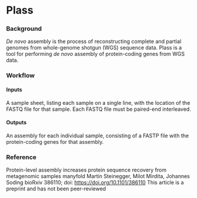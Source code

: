 # Plass

### Background

_De novo_ assembly is the process of reconstructing complete and partial
genomes from whole-genome shotgun (WGS) sequence data. 
Plass is a tool for performing _de novo_ assembly of protein-coding genes from WGS data.

### Workflow

#### Inputs

A sample sheet, listing each sample on a single line, with the location of
the FASTQ file for that sample. Each FASTQ file must be paired-end interleaved.

#### Outputs

An assembly for each individual sample, consisting of a FASTP file with the
protein-coding genes for that assembly.

### Reference
Protein-level assembly increases protein sequence recovery from metagenomic samples manyfold
Martin Steinegger, Milot Mirdita, Johannes Soding
bioRxiv 386110; doi: https://doi.org/10.1101/386110
This article is a preprint and has not been peer-reviewed
